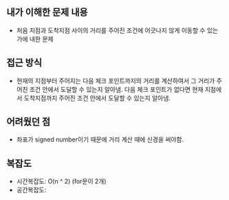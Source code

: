 ## 내가 이해한 문제 내용

* 처음 지점과 도착지점 사이의 거리를 주어진 조건에 어긋나지 않게 이동할 수 있는가에 내한 문제

## 접근 방식

* 현재의 지점부터 주어지는 다음 체크 포인트까지의 거리를 계산하여서 그 거리가 주어진 조건 안에서 도달할 수 있는지 알아냄. 다음 체크 포인트가 없다면 현재 지점에서 도착지점까지 주어진 조건 안에서 도달할 수 있는지 알아냄.

## 어려웠던 점

* 좌표가 signed number이기 때문에 거리 계산 때에 신경을 써야함.

## 복잡도

* 시간복잡도: O(n ^ 2) (for문이 2개)
* 공간복잡도: 